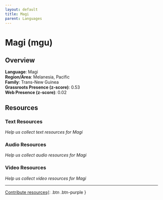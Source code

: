 ```yaml
---
layout: default
title: Magi
parent: Languages
---
```


# Magi (mgu)

## Overview

**Language**: Magi  
**Region/Area**: Melanesia, Pacific  
**Family**: Trans-New Guinea  
**Grassroots Presence (z-score)**: 0.53  
**Web Presence (z-score)**: 0.02  

## Resources

### Text Resources
*Help us collect text resources for Magi*

### Audio Resources
*Help us collect audio resources for Magi*

### Video Resources
*Help us collect video resources for Magi*

---

[Contribute resources](https://forms.office.com/e/1SfLJx3u1r){: .btn .btn-purple }
